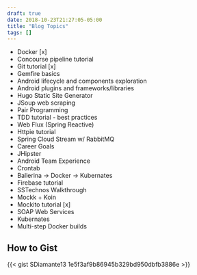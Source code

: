 ```yaml
--- 
draft: true
date: 2018-10-23T21:27:05-05:00
title: "Blog Topics"
tags: []
---
```


* Docker [x]
* Concourse pipeline tutorial
* Git tutorial [x]
* Gemfire basics
* Android lifecycle and components exploration
* Android plugins and frameworks/libraries
* Hugo Static Site Generator
* JSoup web scraping
* Pair Programming
* TDD tutorial - best practices
* Web Flux (Spring Reactive) 
* Httpie tutorial
* Spring Cloud Stream w/ RabbitMQ
* Career Goals
* JHipster
* Android Team Experience
* Crontab
* Ballerina -> Docker -> Kubernates
* Firebase tutorial
* SSTechnos Walkthrough
* Mockk + Koin
* Mockito tutorial [x]
* SOAP Web Services
* Kubernates
* Multi-step Docker builds

## How to Gist

{{< gist SDiamante13 1e5f3af9b86945b329bd950dbfb3886e >}}



